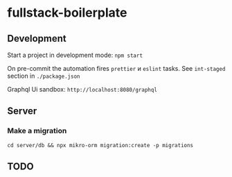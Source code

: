 # fullstack-boilerplate

## Development
Start a project in development mode: `npm start`

On pre-commit the automation fires `prettier` и `eslint` tasks. See `int-staged` section in `./package.json`

Graphql Ui sandbox: `http://localhost:8080/graphql`

## Server
### Make a migration
`cd server/db && npx mikro-orm migration:create -p migrations`
## TODO 

